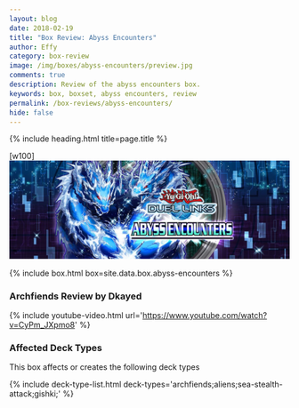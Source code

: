 ```yaml
---
layout: blog
date: 2018-02-19
title: "Box Review: Abyss Encounters"
author: Effy
category: box-review
image: /img/boxes/abyss-encounters/preview.jpg
comments: true
description: Review of the abyss encounters box.
keywords: box, boxset, abyss encounters, review
permalink: /box-reviews/abyss-encounters/
hide: false
---
```


{% include heading.html title=page.title %}

[w100]
![](/img/boxes/abyss-encounters/banner.jpg)

{% include box.html box=site.data.box.abyss-encounters %}

### Archfiends Review by Dkayed

{% include youtube-video.html url='https://www.youtube.com/watch?v=CyPm_JXpmo8' %}

### Affected Deck Types
This box affects or creates the following deck types

{% include deck-type-list.html deck-types='archfiends;aliens;sea-stealth-attack;gishki;' %} 